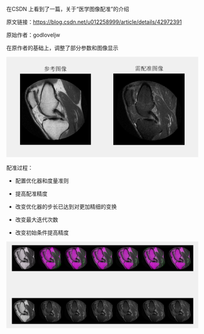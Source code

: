 在CSDN 上看到了一篇，关于“医学图像配准”的介绍

原文链接：https://blog.csdn.net/u012258999/article/details/42972391 

原始作者：godloveljw  



在原作者的基础上，调整了部分参数和图像显示

![1559122100166](assets/1559122100166.png)

配准过程：

- 配置优化器和度量准则

- 提高配准精度

- 改变优化器的步长已达到对更加精细的变换

- 改变最大迭代次数

- 改变初始条件提高精度

![1559121779857](assets/1559121779857.png)